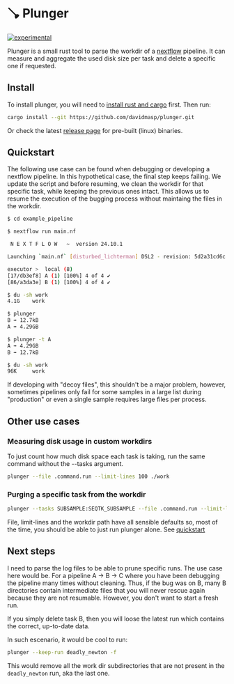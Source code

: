 # 🪠 Plunger

[![experimental](http://badges.github.io/stability-badges/dist/experimental.svg)](http://github.com/badges/stability-badges)

Plunger is a small rust tool to parse the workdir of a
[nextflow](https://nextflow.io/) pipeline.
It can measure and aggregate the used disk size per task
and delete a specific one if requested. 

## Install

To install plunger, you will need to [install rust and cargo](https://www.rust-lang.org/tools/install) first. Then run:

```bash
cargo install --git https://github.com/davidmasp/plunger.git
```

Or check the latest
[release page](https://github.com/davidmasp/plunger/releases)
for pre-built (linux) binaries.

## Quickstart

The following use case can be found when
debugging or developing a nextflow pipeline.
In this hypothetical case, the final step
keeps failing. We update the script
and before resuming, we clean the
workdir for that specific task, while keeping
the previous ones intact. This allows us to resume
the execution of the bugging process without
maintaing the files in the workdir.

```bash
$ cd example_pipeline

$ nextflow run main.nf

 N E X T F L O W   ~  version 24.10.1

Launching `main.nf` [disturbed_lichterman] DSL2 - revision: 5d2a31cd6c

executor >  local (8)
[17/db3ef8] A (1) [100%] 4 of 4 ✔
[86/a3da3e] B (1) [100%] 4 of 4 ✔

$ du -sh work 
4.1G    work

$ plunger
B ➡️ 12.7kB
A ➡️ 4.29GB

$ plunger -t A
A ➡️ 4.29GB
B ➡️ 12.7kB

$ du -sh work 
96K     work
```

If developing with "decoy files", this shouldn't be a
major problem, however, sometimes pipelines only
fail for some samples in a large list during "production"
or even a single
sample requires large files per process.

## Other use cases

### Measuring disk usage in custom workdirs

To just count how much disk space each task is taking, run the same command
without the --tasks argument.

```bash
plunger --file .command.run --limit-lines 100 ./work
```

### Purging a specific task from the workdir

```bash
plunger --tasks SUBSAMPLE:SEQTK_SUBSAMPLE --file .command.run --limit-lines 100 ./work
```

File, limit-lines and the workdir path have all sensible defaults so, most of the
time, you should be able to just run plunger alone. See [quickstart](#quickstart)

## Next steps

I need to parse the log files to be able to prune specific runs.
The use case here would be. For a pipeline A -> B -> C where
you have been debugging the pipeline many times without cleaning.
Thus, if the bug was on B, many B directories contain intermediate
files that you will never rescue again because they are not
resumable. However, you don't want to start a fresh run.

If you simply delete task B, then you will loose the
latest run which contains the correct, up-to-date data.

In such escenario, it would be cool to run:

```bash
plunger --keep-run deadly_newton -f
```

This would remove all the work dir subdirectories that
are not present in the `deadly_newton` run, aka the last one.
